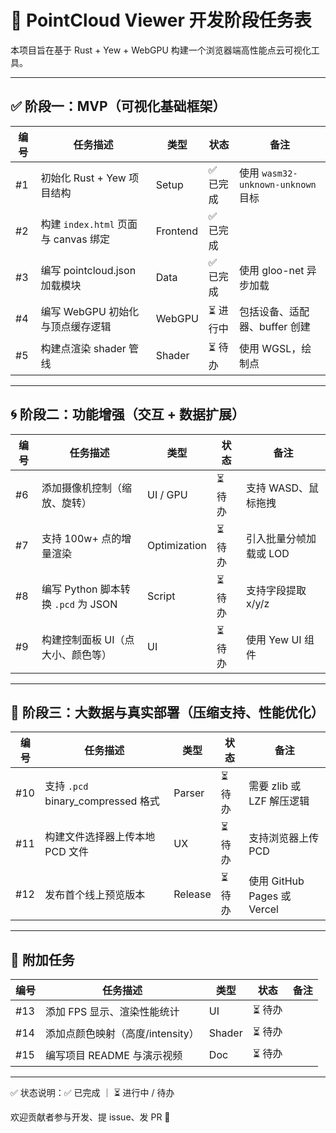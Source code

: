 # 📌 PointCloud Viewer 开发阶段任务表

本项目旨在基于 Rust + Yew + WebGPU 构建一个浏览器端高性能点云可视化工具。

---

## ✅ 阶段一：MVP（可视化基础框架）

| 编号 | 任务描述 | 类型 | 状态 | 备注 |
|------|----------|------|------|------|
| #1 | 初始化 Rust + Yew 项目结构 | Setup | ✅ 已完成 | 使用 `wasm32-unknown-unknown` 目标 |
| #2 | 构建 `index.html` 页面与 canvas 绑定 | Frontend | ✅ 已完成 | |
| #3 | 编写 pointcloud.json 加载模块 | Data | ✅ 已完成 | 使用 gloo-net 异步加载 |
| #4 | 编写 WebGPU 初始化与顶点缓存逻辑 | WebGPU | ⏳ 进行中 | 包括设备、适配器、buffer 创建 |
| #5 | 构建点渲染 shader 管线 | Shader | ⏳ 待办 | 使用 WGSL，绘制点 |

---

## 🌀 阶段二：功能增强（交互 + 数据扩展）

| 编号 | 任务描述 | 类型 | 状态 | 备注 |
|------|----------|------|------|------|
| #6 | 添加摄像机控制（缩放、旋转） | UI / GPU | ⏳ 待办 | 支持 WASD、鼠标拖拽 |
| #7 | 支持 100w+ 点的增量渲染 | Optimization | ⏳ 待办 | 引入批量分帧加载或 LOD |
| #8 | 编写 Python 脚本转换 `.pcd` 为 JSON | Script | ⏳ 待办 | 支持字段提取 x/y/z |
| #9 | 构建控制面板 UI（点大小、颜色等） | UI | ⏳ 待办 | 使用 Yew UI 组件 |

---

## 🚀 阶段三：大数据与真实部署（压缩支持、性能优化）

| 编号 | 任务描述 | 类型 | 状态 | 备注 |
|------|----------|------|------|------|
| #10 | 支持 `.pcd` binary_compressed 格式 | Parser | ⏳ 待办 | 需要 zlib 或 LZF 解压逻辑 |
| #11 | 构建文件选择器上传本地 PCD 文件 | UX | ⏳ 待办 | 支持浏览器上传 PCD |
| #12 | 发布首个线上预览版本 | Release | ⏳ 待办 | 使用 GitHub Pages 或 Vercel |

---

## 🧩 附加任务

| 编号 | 任务描述 | 类型 | 状态 | 备注 |
|------|----------|------|------|------|
| #13 | 添加 FPS 显示、渲染性能统计 | UI | ⏳ 待办 | |
| #14 | 添加点颜色映射（高度/intensity） | Shader | ⏳ 待办 | |
| #15 | 编写项目 README 与演示视频 | Doc | ⏳ 待办 | |

---

✅ 状态说明：✅ 已完成 ｜ ⏳ 进行中 / 待办

欢迎贡献者参与开发、提 issue、发 PR 🙌

